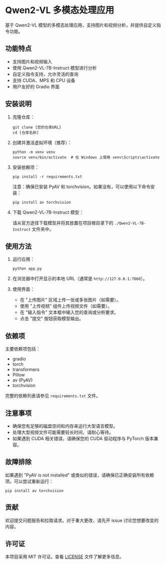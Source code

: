 # Qwen2-VL 多模态处理应用

基于 Qwen2-VL 模型的多模态处理应用，支持图片和视频分析，并提供自定义指令功能。

## 功能特点

- 支持图片和视频输入
- 使用 Qwen2-VL-7B-Instruct 模型进行分析
- 自定义指令支持，允许灵活的查询
- 支持 CUDA、MPS 和 CPU 设备
- 用户友好的 Gradio 界面

## 安装说明

1. 克隆仓库：

   ```
   git clone [您的仓库URL]
   cd [仓库名称]
   ```

2. 创建并激活虚拟环境（推荐）：

   ```
   python -m venv venv
   source venv/bin/activate  # 在 Windows 上使用 venv\Scripts\activate
   ```

3. 安装依赖项：

   ```
   pip install -r requirements.txt
   ```

   注意：确保已安装 PyAV 和 torchvision。如果没有，可以使用以下命令安装：

   ```
   pip install av torchvision
   ```

4. 下载 Qwen2-VL-7B-Instruct 模型：

   请从官方途径下载模型并将其放置在项目根目录下的 `./Qwen2-VL-7B-Instruct` 文件夹中。

## 使用方法

1. 运行应用：

   ```
   python app.py
   ```

2. 在浏览器中打开显示的本地 URL（通常是 `http://127.0.0.1:7860`）。

3. 使用界面：
   - 在 "上传图片" 区域上传一张或多张图片（如需要）。
   - 使用 "上传视频" 组件上传视频文件（如需要）。
   - 在 "输入指令" 文本框中输入您的查询或分析要求。
   - 点击 "提交" 按钮获取模型输出。

## 依赖项

主要依赖项包括：

- gradio
- torch
- transformers
- Pillow
- av (PyAV)
- torchvision

完整的依赖列表请参见 `requirements.txt` 文件。

## 注意事项

- 确保您有足够的磁盘空间和内存来运行大型语言模型。
- 处理大型视频文件可能需要较长时间，请耐心等待。
- 如果遇到 CUDA 相关错误，请确保您的 CUDA 驱动程序与 PyTorch 版本兼容。

## 故障排除

如果遇到 "PyAV is not installed" 或类似的错误，请确保已正确安装所有依赖项。可以尝试重新运行：

```
pip install av torchvision
```

## 贡献

欢迎提交问题报告和拉取请求。对于重大更改，请先开 issue 讨论您想要改变的内容。

## 许可证

本项目采用 MIT 许可证。查看 [LICENSE](LICENSE) 文件了解更多信息。